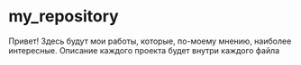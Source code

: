 # my_repository

Привет! Здесь будут мои работы, которые, по-моему мнению, наиболее интересные. Описание каждого проекта будет внутри каждого файла
